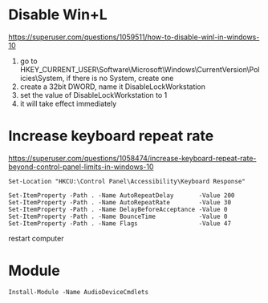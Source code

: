 # Disable Win+L

https://superuser.com/questions/1059511/how-to-disable-winl-in-windows-10

1. go to HKEY_CURRENT_USER\Software\Microsoft\Windows\CurrentVersion\Policies\System, if there is no System, create one
1. create a 32bit DWORD, name it DisableLockWorkstation
1. set the value of DisableLockWorkstation to 1
1. it will take effect immediately

# Increase keyboard repeat rate

https://superuser.com/questions/1058474/increase-keyboard-repeat-rate-beyond-control-panel-limits-in-windows-10

```
Set-Location "HKCU:\Control Panel\Accessibility\Keyboard Response"

Set-ItemProperty -Path . -Name AutoRepeatDelay       -Value 200
Set-ItemProperty -Path . -Name AutoRepeatRate        -Value 30
Set-ItemProperty -Path . -Name DelayBeforeAcceptance -Value 0
Set-ItemProperty -Path . -Name BounceTime            -Value 0
Set-ItemProperty -Path . -Name Flags                 -Value 47
```

restart computer

# Module

```
Install-Module -Name AudioDeviceCmdlets
```
